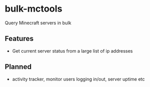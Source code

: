 # bulk-mctools
Query Minecraft servers in bulk

## Features
 * Get current server status from a large list of ip addresses

## Planned
 * activity tracker, monitor users logging in/out, server uptime etc
